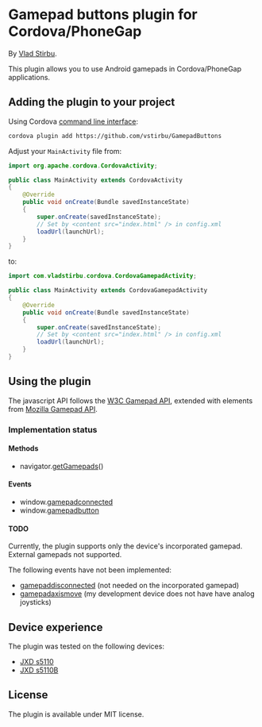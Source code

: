 # Gamepad buttons plugin for Cordova/PhoneGap

By [Vlad Stirbu](https://github.com/vstirbu).

This plugin allows you to use Android gamepads in Cordova/PhoneGap applications.

## Adding the plugin to your project

Using Cordova [command line interface](http://cordova.apache.org/docs/en/edge/guide_cli_index.md.html#The%20Command-Line%20Interface):

```bash
cordova plugin add https://github.com/vstirbu/GamepadButtons
```

Adjust your `MainActivity` file from:

```java
import org.apache.cordova.CordovaActivity;

public class MainActivity extends CordovaActivity
{
    @Override
    public void onCreate(Bundle savedInstanceState)
    {
        super.onCreate(savedInstanceState);
        // Set by <content src="index.html" /> in config.xml
        loadUrl(launchUrl);
    }
}
```

to:

```java
import com.vladstirbu.cordova.CordovaGamepadActivity;

public class MainActivity extends CordovaGamepadActivity
{
    @Override
    public void onCreate(Bundle savedInstanceState)
    {
        super.onCreate(savedInstanceState);
        // Set by <content src="index.html" /> in config.xml
        loadUrl(launchUrl);
    }
}
```

## Using the plugin

The javascript API follows the [W3C Gamepad API](https://dvcs.w3.org/hg/gamepad/raw-file/default/gamepad.html), extended with elements from [Mozilla Gamepad API](https://developer.mozilla.org/en-US/docs/API/Gamepad/Using_Gamepad_API).

### Implementation status

#### Methods

* navigator.[getGamepads](https://dvcs.w3.org/hg/gamepad/raw-file/default/gamepad.html#idl-def-Navigator)()

#### Events

* window.[gamepadconnected](https://dvcs.w3.org/hg/gamepad/raw-file/default/gamepad.html#the-gamepadconnected-event)
* window.[gamepadbutton](https://developer.mozilla.org/en-US/docs/Web/Guide/API/Gamepad?redirectlocale=en-US&redirectslug=API%2FGamepad%2FUsing_Gamepad_API#nslDOMGamepadButtonEvent)

#### TODO

Currently, the plugin supports only the device's incorporated gamepad. External gamepads not supported.

The following events have not been implemented:

* [gamepaddisconnected](https://dvcs.w3.org/hg/gamepad/raw-file/default/gamepad.html#the-gamepaddisconnected-event) (not needed on the incorporated gamepad)
* [gamepadaxismove](https://developer.mozilla.org/en-US/docs/Web/Guide/API/Gamepad?redirectlocale=en-US&redirectslug=API%2FGamepad%2FUsing_Gamepad_API#nslDOMGamepadAxisMoveEvent) (my development device does not have have analog joysticks)

## Device experience

The plugin was tested on the following devices:

* [JXD s5110](http://www.jxd.hk/products.asp?id=611&selectclassid=009006)
* [JXD s5110B](http://www.jxd.hk/game-console/s5110b/)

## License

The plugin is available under MIT license.
